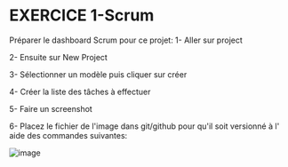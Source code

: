 # EXERCICE 1-Scrum
Préparer le dashboard Scrum pour ce projet:
1- Aller sur project

2- Ensuite sur New Project

3- Sélectionner un modèle puis cliquer sur créer

4- Créer la liste des tâches à effectuer

5- Faire un screenshot

6- Placez le fichier de l'image dans git/github pour qu'il soit versionné à l' aide des commandes suivantes:

![image](https://user-images.githubusercontent.com/122799110/221375710-b2f7dcab-fc92-4637-8acf-2a8ebcb8435c.png)
